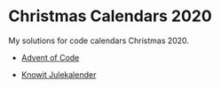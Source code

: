 # Christmas Calendars 2020

My solutions for code calendars Christmas 2020.

* [Advent of Code](https://adventofcode.com/2020)

* [Knowit Julekalender](https://julekalender.knowit.no/)
